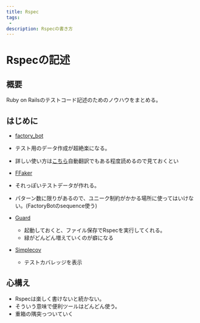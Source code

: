 ```yaml
---
title: Rspec
tags:
 -
description: Rspecの書き方
---
```


# Rspecの記述

## 概要
Ruby on Railsのテストコード記述のためのノウハウをまとめる。
<br />

## はじめに
 - [factory_bot](https://github.com/thoughtbot/factory_bot)
  - テスト用のデータ作成が超絶楽になる。
  - 詳しい使い方は[こちら](https://github.com/thoughtbot/factory_bot/blob/master/GETTING_STARTED.md)自動翻訳でもある程度読めるので見ておくとい

 - [FFaker](https://github.com/ffaker/ffaker/blob/main/REFERENCE.md)
  - それっぽいテストデータが作れる。
  - パターン数に限りがあるので、ユニーク制約がかかる場所に使ってはいけない。(FactoryBotのsequence使う)
 - [Guard](https://github.com/guard/guard-rspec)
   - 起動しておくと、ファイル保存でRspecを実行してくれる。
   - 緑がどんどん増えていくのが癖になる
 - [Simplecov](https://github.com/simplecov-ruby/simplecov)
   - テストカバレッジを表示

## 心構え
 - Rspecは楽しく書けないと続かない。
 - そういう意味で便利ツールはどんどん使う。
 - 重箱の隅突っついていく




